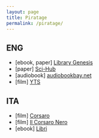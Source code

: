 ```yaml
---
layout: page
title: Piratage
permalink: /piratage/
---
```



## ENG
+ [ebook, paper] [Library Genesis](http://gen.lib.rus.ec/)
+ [paper] [Sci-Hub](https://sci-hub.tw/)
+ [audiobook] [audiobookbay.net](http://audiobookbay.net/)
+ [film] [YTS](https://yts.mx/)


## ITA
+ [film] [Corsaro](https://corsaro.red/)
+ [film] [Il Corsaro Nero](https://ilcorsaronero.pw/)
+ [ebook] [Libri](https://libri.xyz/)
